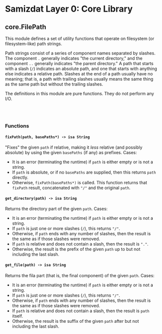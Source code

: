 Samizdat Layer 0: Core Library
==============================

core.FilePath
-------------

This module defines a set of utility functions that operate on filesystem
(or filesystem-like) path strings.

Path strings consist of a series of component names separated by slashes.
The component `.` generally indicates "the current directory," and the
component `..` generally indicates "the parent directory." A path that starts
with a slash (`/`) indicates an absolute path, and one that starts with
anything else indicates a relative path. Slashes at the end of a path
usually have no meaning; that is, a path with trailing slashes usually means
the same thing as the same path but without the trailing slashes.

The definitions in this module are pure functions. They do not perform any
I/O.


<br><br>
### Functions

#### `fixPath(path, basePaths*) -> isa String`

"Fixes" the given `path` if relative, making it *less* relative (and possibly
absolute) by using the given `basePaths` (if any) as prefixes. Cases:

* It is an error (terminating the runtime) if `path` is either empty or is
  not a string.
* If `path` is absolute, or if no `basePaths` are supplied, then this returns
  `path` directly.
* Otherwise, `fixPath(basePaths*)` is called. This function returns that
  `fixPath` result, concatenated with `"/"` and the original `path`.

#### `get_directory(path) -> isa String`

Returns the directory part of the given `path`. Cases:

* It is an error (terminating the runtime) if `path` is either empty or is
  not a string.
* If `path` is just one or more slashes (`/`), this returns `"/"`.
* Otherwise, if `path` ends with any number of slashes, then the result
  is the same as if those slashes were removed.
* If `path` is relative and does not contain a slash, then the result is
  `"."`.
* Otherwise, the result is the prefix of the given `path` up to but not
  including the last slash.

#### `get_file(path) -> isa String`

Returns the fila part (that is, the final component) of the given `path`.
Cases:

* It is an error (terminating the runtime) if `path` is either empty or is
  not a string.
* If `path` is just one or more slashes (`/`), this returns `"/"`.
* Otherwise, if `path` ends with any number of slashes, then the result
  is the same as if those slashes were removed.
* If `path` is relative and does not contain a slash, then the result is
  `path` itself.
* Otherwise, the result is the suffix of the given `path` after but not
  including the last slash.
